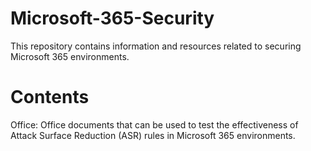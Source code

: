 # Microsoft-365-Security

This repository contains information and resources related to securing Microsoft 365 environments.

# Contents

Office: Office documents that can be used to test the effectiveness of Attack Surface Reduction (ASR) rules in Microsoft 365 environments.
